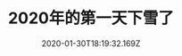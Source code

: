 ---
title: 2020年的第一天下雪了
date: "2020-01-30T18:19:32.169Z"
description: This is a custom description for SEO and Open Graph purposes, rather than the default generated excerpt. Simply add a description field to the frontmatter.
profile: "./20200130181501.jpg"
---